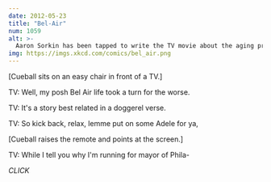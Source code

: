 ```yaml
---
date: 2012-05-23
title: "Bel-Air"
num: 1059
alt: >-
  Aaron Sorkin has been tapped to write the TV movie about the aging prince's eventual election to Pat Toomey's Senate seat, currently titled either 'FRESHman Senator' or 'Mr. Smith Goes to Washington'.
img: https://imgs.xkcd.com/comics/bel_air.png
---
```

[Cueball sits on an easy chair in front of a TV.]

TV: Well, my posh Bel Air life took a turn for the worse.

TV: It's a story best related in a doggerel verse.

TV: So kick back, relax, lemme put on some Adele for ya,

[Cueball raises the remote and points at the screen.]

TV: While I tell you why I'm running for mayor of Phila-

*CLICK*